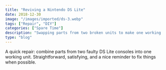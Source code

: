 ```yaml
---
title: "Reviving a Nintendo DS Lite"
date: 2018-12-30
image: "/images/imported/ds-3.webp"
tags: ["Repair", "DIY"]
categories: ["Spare Time"]
description: "Swapping parts from two broken units to make one working DS."
type: "blog"
---
```


A quick repair: combine parts from two faulty DS Lite consoles into one working unit. Straightforward, satisfying, and a nice reminder to fix things when possible.

